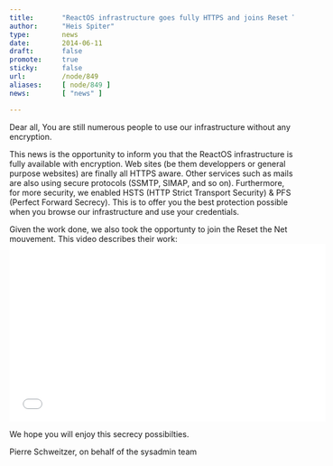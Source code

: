 ```yaml
---
title:       "ReactOS infrastructure goes fully HTTPS and joins Reset The Net"
author:      "Heis Spiter"
type:        news
date:        2014-06-11
draft:       false
promote:     true
sticky:      false
url:         /node/849
aliases:     [ node/849 ]
news:        [ "news" ]

---
```


<p>Dear all, You are still numerous people to use our infrastructure without any encryption.</p><p>This news is the opportunity to inform you that the ReactOS infrastructure is fully available with encryption. Web sites (be them developpers or general purpose websites) are finally all HTTPS aware. Other services such as mails are also using secure protocols (SSMTP, SIMAP, and so on). Furthermore, for more security, we enabled HSTS (HTTP Strict Transport Security) &amp; PFS (Perfect Forward Secrecy). This is to offer you the best protection possible when you browse our infrastructure and use your credentials. </p><p>Given the work done, we also took the opportunty to join the Reset the Net mouvement. This video describes their work: <iframe allowfullscreen="" frameborder="0" height="315" src="//www.youtube-nocookie.com/embed/qKk8MHFLNNE?rel=0" width="560"></iframe></p><p>We hope you will enjoy this secrecy possibilties.</p><p>Pierre Schweitzer, on behalf of the sysadmin team</p>
